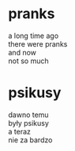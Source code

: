 # pranks

a long time ago  
there were pranks  
and now  
not so much  

# psikusy

dawno temu  
były psikusy  
a teraz  
nie za bardzo  